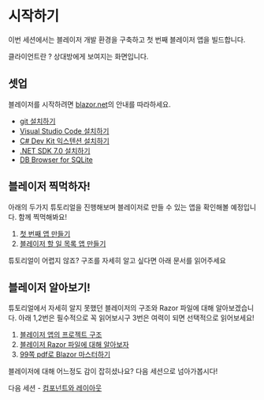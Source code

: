 # 시작하기

이번 세션에서는 블레이저 개발 환경을 구축하고 첫 번째 블레이저 앱을 빌드합니다.

클라이언트란 ? 상대방에게 보여지는 화면입니다.

## 셋업

블레이저를 시작하려면 [blazor.net](https://blazor.net)의 안내를 따라하세요.

- [git 설치하기](https://git-scm.com/downloads)
- [Visual Studio Code 설치하기](https://code.visualstudio.com/download)
- [C# Dev Kit 익스텐션 설치하기](https://marketplace.visualstudio.com/items?itemName=ms-dotnettools.csdevkit)
- [.NET SDK 7.0 설치하기](https://dotnet.microsoft.com/en-us/download/dotnet/7.0)
- [DB Browser for SQLite](https://sqlitebrowser.org)

## 블레이저 찍먹하자!

아래의 두가지 튜토리얼을 진행해보며 블레이저로 만들 수 있는 앱을 확인해볼 예정입니다. 함께 찍먹해봐요!

1. [첫 번째 앱 만들기](https://dotnet.microsoft.com/ko-kr/learn/aspnet/blazor-tutorial/intro)
2. [블레이저 할 일 목록 앱 만들기](https://aka.ms/blazor/todo)

튜토리얼이 어렵지 않죠? 구조를 자세히 알고 싶다면 아래 문서를 읽어주세요

## 블레이저 알아보기!

튜토리얼에서 자세히 알지 못했던 블레이저의 구조와 Razor 파일에 대해 알아보겠습니다. 아래 1,2번은 필수적으로 꼭 읽어보시구 3번은 여력이 되면 선택적으로 읽어보세요!

1. [블레이저 앱의 프로젝트 구조](https://learn.microsoft.com/ko-kr/dotnet/architecture/blazor-for-web-forms-developers/project-structure)
2. [블레이저 Razor 파일에 대해 알아보자](https://learn.microsoft.com/ko-kr/dotnet/architecture/blazor-for-web-forms-developers/components)
3. [99쪽 pdf로 Blazor 마스터하기](/edu-matarials/Blazor-for-ASP-NET-Web-Forms-Developers.pdf)

블레이저에 대해 어느정도 감이 잡히셨나요? 다음 세션으로 넘아가봅시다!

다음 세션 - [컴포넌트와 레이아웃](01-components-and-layout.md)
